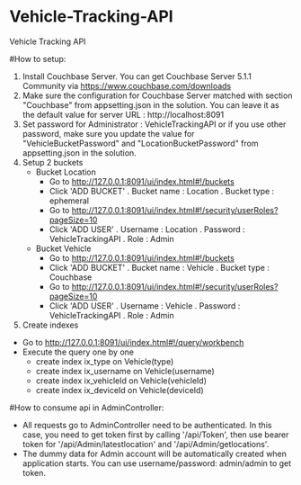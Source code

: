 # Vehicle-Tracking-API
Vehicle Tracking API

#How to setup:
1. Install Couchbase Server. You can get Couchbase Server 5.1.1 Community via https://www.couchbase.com/downloads
2. Make sure the configuration for Couchbase Server matched with section "Couchbase" from appsetting.json in the solution. You can leave it as the default value for server URL : http://localhost:8091
3. Set password for Administrator : VehicleTrackingAPI or if you use other password, make sure you update the value for "VehicleBucketPassword" and "LocationBucketPassword" from appsetting.json in the solution.
4. Setup 2 buckets 
	- Bucket Location
		+ Go to http://127.0.0.1:8091/ui/index.html#!/buckets
		+ Click 'ADD BUCKET' 
			. Bucket name : Location
			. Bucket type : ephemeral
		+ Go to http://127.0.0.1:8091/ui/index.html#!/security/userRoles?pageSize=10
		+ Click 'ADD USER'
			. Username : Location
			. Password : VehicleTrackingAPI
			. Role     : Admin
	- Bucket Vehicle
		+ Go to http://127.0.0.1:8091/ui/index.html#!/buckets
		+ Click 'ADD BUCKET' 
			. Bucket name : Vehicle
			. Bucket type : Couchbase
		+ Go to http://127.0.0.1:8091/ui/index.html#!/security/userRoles?pageSize=10
		+ Click 'ADD USER'
			. Username : Vehicle
			. Password : VehicleTrackingAPI
			. Role     : Admin
5. Create indexes             
- Go to http://127.0.0.1:8091/ui/index.html#!/query/workbench
- Execute the query one by one 
	+ create index ix_type on Vehicle(type)
	+ create index ix_username on Vehicle(username)
	+ create index ix_vehicleId on Vehicle(vehicleId)
	+ create index ix_deviceId on Vehicle(deviceId)
	
#How to consume api in AdminController:
- All requests go to AdminController need to be authenticated. In this case, you need to get token first by calling '/api/Token', then use bearer token for '/api/Admin/latestlocation' and '/api/Admin/getlocations'.
- The dummy data for Admin account will be automatically created when application starts. You can use username/password: admin/admin to get token.